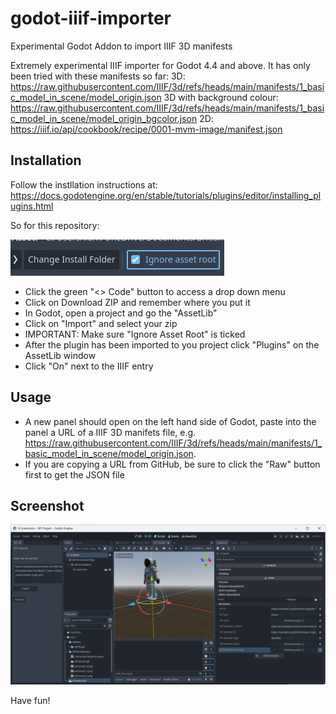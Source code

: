 # godot-iiif-importer
 Experimental Godot Addon to import IIIF 3D manifests

Extremely experimental IIIF importer for Godot 4.4 and above. It has only been tried with these manifests so far:
3D: https://raw.githubusercontent.com/IIIF/3d/refs/heads/main/manifests/1_basic_model_in_scene/model_origin.json
3D with background colour: https://raw.githubusercontent.com/IIIF/3d/refs/heads/main/manifests/1_basic_model_in_scene/model_origin_bgcolor.json
2D: https://iiif.io/api/cookbook/recipe/0001-mvm-image/manifest.json

## Installation

Follow the instllation instructions at:
https://docs.godotengine.org/en/stable/tutorials/plugins/editor/installing_plugins.html

So for this repository:

![Image showing tick box for Ignore Asset Root](ignoreassetroot.png)

* Click the green "<> Code" button to access a drop down menu
* Click on Download ZIP and remember where you put it
* In Godot, open a project and go the "AssetLib"
* Click on "Import" and select your zip
* IMPORTANT: Make sure "Ignore Asset Root" is ticked
* After the plugin has been imported to you project click "Plugins" on the AssetLib window
* Click "On" next to the IIIF entry

## Usage
* A new panel should open on the left hand side of Godot, paste into the panel a URL of a IIIF 3D manifets file, e.g. https://raw.githubusercontent.com/IIIF/3d/refs/heads/main/manifests/1_basic_model_in_scene/model_origin.json.
* If you are copying a URL from GitHub, be sure to click the "Raw" button first to get the JSON file

## Screenshot
![Godot runnning the plugin after an export with an astronaut model in the 3D workspace](screenshot.png)



Have fun!
